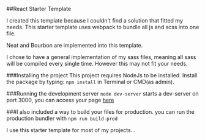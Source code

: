 ##React Starter Template

I created this template because I couldn't find a solution that fitted my needs.
This starter template uses webpack to bundle all js and scss into one file.

Neat and Bourbon are implemented into this template.

I chose to have a general implementation of my sass files, meaning all sass will be compiled every single time.
However this may not fit your needs.

###Installing the project
This project requires NodeJs to be installed.
Install the package by typing: `npm install` in Terminal or CMD(as admin).

###Running the development server
`node dev-server` starts a dev-server on port 3000, you can access your page [here](http://localhost:3000)

###I also included a way to build your files for production.
you can run the production bundler with `npm run build-prod`

I use this starter template for most of my projects...